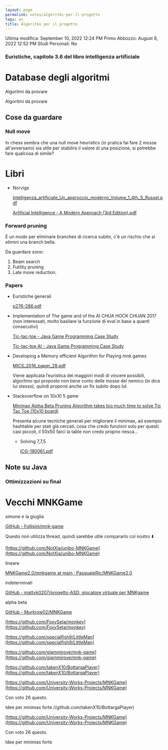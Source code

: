 ```yaml
---
layout: page
permalink: notes/algoritmi-per-il-progetto
tags: en
title: Algoritmi per il progetto
---
```


Ultima modifica: September 10, 2022 12:24 PM
Primo Abbozzo: August 8, 2022 12:52 PM
Studi Personali: No

### Euristiche, capitolo 3.6 del libro intelligenza artificiale

# Database degli algoritmi

Algoritmi da provare

Algoritmi da provare

## Cose da guardare

### Null move

In chess sembra che una null move heuristics (in pratica fai fare 2 mosse all'avversario) sia utile per stabilire il valore di una posizione, si potrebbe fare qualcosa di simile?

# Libri

- Norvigs

    [Intelligenza_artificiale_Un_approccio_moderno_Volume_1_4th_S_Russel.pdf](Algoritmi%20per%20il%20progetto%20e605ee7a02b94e23a5fc84cae859f644/Intelligenza_artificiale_Un_approccio_moderno_Volume_1_4th_S_Russel.pdf)

    [Artificial Intelligence - A Modern Approach (3rd Edition).pdf](Algoritmi%20per%20il%20progetto%20e605ee7a02b94e23a5fc84cae859f644/Artificial_Intelligence_-_A_Modern_Approach_(3rd_Edition).pdf)


### Forward pruning

È un modo per eliminare branches di ricerca subito, c'è un rischio che si elimini una branch bella.

Da guardare sono:

1. Beam search
2. Futility pruning
3. Late move reduction.

### Papers

- Euristiche generali

    [p276-286.pdf](Algoritmi%20per%20il%20progetto%20e605ee7a02b94e23a5fc84cae859f644/p276-286.pdf)

- Implementation of The game and of the AI CHUA HOCK CHUAN 2017 (non interessati, molto basilare la funzione di eval in base a quanti consecutivi)


    [Tic-tac-toe - Java Game Programming Case Study](https://www3.ntu.edu.sg/home/ehchua/programming/java/JavaGame_TicTacToe.html)

    [Tic-tac-toe AI - Java Game Programming Case Study](https://www3.ntu.edu.sg/home/ehchua/programming/java/JavaGame_TicTacToe_AI.html)

- Developing a Memory efficient Algorithm for Playing mnk games

    [MICS_2016_paper_28.pdf](Algoritmi%20per%20il%20progetto%20e605ee7a02b94e23a5fc84cae859f644/MICS_2016_paper_28.pdf)

    Viene applicata l’euristica dei maggiori modi di vincere possibili, algoritmo qui proposto non tiene conto delle mosse del nemico (lo dice lui stesso), quindi propone anche un fix subito dopo lol.

- Stackoverflow on 10x10 5 game

    [Minimax Alpha Beta Pruning Algorithm takes too much time to solve Tic Tac Toe (10x10 board)](https://stackoverflow.com/questions/51364491/minimax-alpha-beta-pruning-algorithm-takes-too-much-time-to-solve-tic-tac-toe-1)

    Presenta alcune tecniche generali per migliorare il minimax, ad esempio hashtable per stati già cercati, cosa che credo funzioni solo per questi casi piccoli, il 50x50 farci la table non credo proprio riesca…

    - Solving 7,7,5

        [ICG-180061.pdf](Algoritmi%20per%20il%20progetto%20e605ee7a02b94e23a5fc84cae859f644/ICG-180061.pdf)


## Note su Java

### Ottimizzazioni su final

[](https://www.baeldung.com/java-final-performance)

# Vecchi MNKGame

simone e la giuglia

[GitHub - Follisim/mnk-game](https://github.com/Follisim/mnk-game)

Questo non utilizza thread, quindi sarebbe utile compararlo col nostro ⬇️

[https://github.com/NotXia/unibo-MNKGame](https://github.com/NotXia/unibo-MNKGame)

lineare

[MNKGame2.0/mnkgame at main · PasqualeRic/MNKGame2.0](https://github.com/PasqualeRic/MNKGame2.0/tree/main/mnkgame)

indeterminati

[GitHub - mattyk0207/progetto-ASD: giocatore virtuale per MNKgame](https://github.com/mattyk0207/progetto-ASD)

alpha beta

[GitHub - Murkrow02/MNKGame](https://github.com/Murkrow02/MNKGame)

[https://github.com/FoxySeta/monkey](https://github.com/FoxySeta/monkey)

[https://github.com/specialfish9/LittleMan](https://github.com/specialfish9/LittleMan)

[https://github.com/giammirove/mnk-game](https://github.com/giammirove/mnk-game)

[https://github.com/takenX10/BottargaPlayer](https://github.com/takenX10/BottargaPlayer)

[https://github.com/University-Works-Projects/MNKGame](https://github.com/University-Works-Projects/MNKGame)

 Con voto 26 questo.

Idee per minimax forte
//github.com/takenX10/BottargaPlayer)

[https://github.com/University-Works-Projects/MNKGame](https://github.com/University-Works-Projects/MNKGame)

 Con voto 26 questo.

Idee per minimax forte